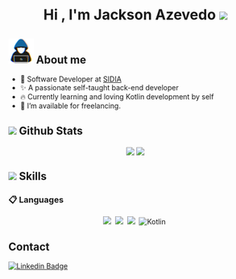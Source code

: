   <h1 align="center"><b>Hi , I'm Jackson Azevedo </b><img src="https://media.giphy.com/media/hvRJCLFzcasrR4ia7z/giphy.gif" width="35"></h1>

## <picture><img src = "https://github.com/0xAbdulKhalid/0xAbdulKhalid/raw/main/assets/mdImages/about_me.gif" width = 50px></picture> **About me**

- :office: Software Developer at [SIDIA](https://sidia.com/)
- :sparkles: A passionate self-taught back-end developer
- :fire: Currently learning and loving Kotlin development by self
- :muscle: I’m available for freelancing.

## <img src="https://media.giphy.com/media/iY8CRBdQXODJSCERIr/giphy.gif" width="35"><b> Github Stats </b>
<div>
<p align="center">
  <a href="https://github.com/jacksonazevedo"  style="text-decoration:none;">
    <img align="center"
        height="150em"
        src="https://github-readme-stats.vercel.app/api?username=raulaguila&show_icons=true&include_all_commits=false&count_private=true&theme=apprentice&hide_border=true&bg_color=0D1117" />
  </a>
  <a href="https://github.com/jacksonazevedo"  style="text-decoration:none;">
  <img align="center"
        height="150em"
        src="https://github-readme-stats.vercel.app/api/top-langs?username=jacksonazevedo&show_icons=true&include_all_commits=true&count_private=true&theme=apprentice&hide_border=true&bg_color=0D1117&layout=compact" />
  </a>
</p>
</div>


## <img src="https://media2.giphy.com/media/QssGEmpkyEOhBCb7e1/giphy.gif?cid=ecf05e47a0n3gi1bfqntqmob8g9aid1oyj2wr3ds3mg700bl&rid=giphy.gif" width ="25"><b> Skills</b>
### :clipboard: Languages
<div align="center">
  
![](https://img.shields.io/badge/-C-0D1117?style=flat&logo=c&logoColor=A8B9CC&labelColor=0D1117)&nbsp;
![](https://img.shields.io/badge/-Delphi-0D1117?style=flat&logo=delphi&logoColor=B22222&labelColor=0D1117)&nbsp;
![](https://img.shields.io/badge/-Java-0D1117?style=flat&logo=openjdk&logoColor=FFA518&labelColor=0D1117)&nbsp;
![Kotlin](https://img.shields.io/badge/kotlin-%237F52FF.svg?style=flat&logo=kotlin&logoColor=white&labelColor=0D1117)&nbsp;


</div>

## Contact
[![Linkedin Badge](https://img.shields.io/badge/-Jackson%20Azevedo-000000?style=flat-square&logo=Linkedin&logoColor=white&link=https://www.linkedin.com/in/jacksonnazevedo/)](https://www.linkedin.com/in/jacksonnazevedo/)
